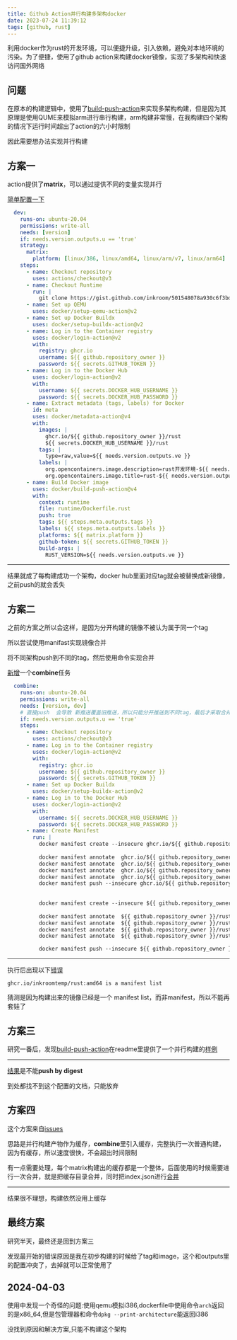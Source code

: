 ```yaml
---
title: Github Action并行构建多架构docker
date: 2023-07-24 11:39:12
tags: [github, rust]
---
```


利用docker作为rust的开发环境，可以便捷升级，引入依赖，避免对本地环境的污染。为了便捷，使用了github action来构建docker镜像，实现了多架构和快速访问国外网络

<!-- more -->

## 问题

在原本的构建逻辑中，使用了[build-push-action](https://github.com/docker/build-push-action/)来实现多架构构建，但是因为其原理是使用QUME来模拟arm进行串行构建，arm构建非常慢，在我构建四个架构的情况下运行时间超出了action的六小时限制


因此需要想办法实现并行构建

## 方案一


action提供了**matrix**，可以通过提供不同的变量实现并行

[简单配置一下](https://github.com/inkroomtemp/util/commit/31c06616160e93bfba2de0bd375fc68328e32814)

```yml
  dev:
    runs-on: ubuntu-20.04
    permissions: write-all
    needs: [version]
    if: needs.version.outputs.u == 'true'
    strategy:
      matrix:
        platform: [linux/386, linux/amd64, linux/arm/v7, linux/arm64]
    steps:
      - name: Checkout repository
        uses: actions/checkout@v3
      - name: Checkout Runtime
        run: |
          git clone https://gist.github.com/inkroom/501548078a930c6f3bd98ea257409648 runtime
      - name: Set up QEMU
        uses: docker/setup-qemu-action@v2
      - name: Set up Docker Buildx
        uses: docker/setup-buildx-action@v2
      - name: Log in to the Container registry
        uses: docker/login-action@v2
        with:
          registry: ghcr.io
          username: ${{ github.repository_owner }}
          password: ${{ secrets.GITHUB_TOKEN }}
      - name: Log in to the Docker Hub
        uses: docker/login-action@v2
        with:
          username: ${{ secrets.DOCKER_HUB_USERNAME }}
          password: ${{ secrets.DOCKER_HUB_PASSWORD }}
      - name: Extract metadata (tags, labels) for Docker
        id: meta
        uses: docker/metadata-action@v4
        with:
          images: |
            ghcr.io/${{ github.repository_owner }}/rust
            ${{ secrets.DOCKER_HUB_USERNAME }}/rust
          tags: |
            type=raw,value=${{ needs.version.outputs.ve }}
          labels: |
            org.opencontainers.image.description=rust开发环境-${{ needs.version.outputs.ve }}
            org.opencontainers.image.title=rust-${{ needs.version.outputs.ve }}
      - name: Build Docker image
        uses: docker/build-push-action@v4
        with:
          context: runtime
          file: runtime/Dockerfile.rust
          push: true
          tags: ${{ steps.meta.outputs.tags }}
          labels: ${{ steps.meta.outputs.labels }}
          platforms: ${{ matrix.platform }}
          github-token: ${{ secrets.GITHUB_TOKEN }}
          build-args: |
            RUST_VERSION=${{ needs.version.outputs.ve }}

```

---

结果就成了每构建成功一个架构，docker hub里面对应tag就会被替换成新镜像，之前push的就会丢失

## 方案二

之前的方案之所以会这样，是因为分开构建的镜像不被认为属于同一个tag

所以尝试使用manifast实现镜像合并

将不同架构push到不同的tag，然后使用命令实现合并


[新增](https://github.com/inkroomtemp/util/commit/6192641a1fcf32a5e9d5add85d273062d4718a40)一个**combine**任务

```yml
  combine:
    runs-on: ubuntu-20.04
    permissions: write-all
    needs: [version, dev]
    # 直接push  会导致 新推送覆盖旧推送，所以只能分开推送到不同tag，最后才采取合并
    if: needs.version.outputs.u == 'true'
    steps:
      - name: Checkout repository
        uses: actions/checkout@v3
      - name: Log in to the Container registry
        uses: docker/login-action@v2
        with:
          registry: ghcr.io
          username: ${{ github.repository_owner }}
          password: ${{ secrets.GITHUB_TOKEN }}
      - name: Set up Docker Buildx
        uses: docker/setup-buildx-action@v2
      - name: Log in to the Docker Hub
        uses: docker/login-action@v2
        with:
          username: ${{ secrets.DOCKER_HUB_USERNAME }}
          password: ${{ secrets.DOCKER_HUB_PASSWORD }}
      - name: Create Manifest
        run: |
          docker manifest create --insecure ghcr.io/${{ github.repository_owner }}/rust:${{ needs.version.outputs.ve }} ghcr.io/${{ github.repository_owner }}/rust:amd64 ghcr.io/${{ github.repository_owner }}/rust:386 ghcr.io/${{ github.repository_owner }}/rust:arm-v7 ghcr.io/${{ github.repository_owner }}/rust:arm64
          
          docker manifest annotate  ghcr.io/${{ github.repository_owner }}/rust:${{ needs.version.outputs.ve }} ghcr.io/${{ github.repository_owner }}/rust:amd64 --os linux --arch amd64 
          docker manifest annotate  ghcr.io/${{ github.repository_owner }}/rust:${{ needs.version.outputs.ve }} ghcr.io/${{ github.repository_owner }}/rust:386 --os linux --arch 386
          docker manifest annotate  ghcr.io/${{ github.repository_owner }}/rust:${{ needs.version.outputs.ve }} ghcr.io/${{ github.repository_owner }}/rust:arm-v7 --os linux --arch arm --variant v7
          docker manifest annotate  ghcr.io/${{ github.repository_owner }}/rust:${{ needs.version.outputs.ve }} ghcr.io/${{ github.repository_owner }}/rust:arm64 --os linux --arch arm64
          docker manifest push --insecure ghcr.io/${{ github.repository_owner }}/rust:${{ needs.version.outputs.ve }}
          
                 
          docker manifest create --insecure ${{ github.repository_owner }}/rust:${{ needs.version.outputs.ve }} ${{ github.repository_owner }}/rust:amd64 ${{ github.repository_owner }}/rust:386 ${{ github.repository_owner }}/rust:arm-v7 ${{ github.repository_owner }}/rust:arm64
     
          docker manifest annotate  ${{ github.repository_owner }}/rust:${{ needs.version.outputs.ve }} ${{ github.repository_owner }}/rust:amd64 --os linux --arch amd64 
          docker manifest annotate  ${{ github.repository_owner }}/rust:${{ needs.version.outputs.ve }} ${{ github.repository_owner }}/rust:386 --os linux --arch 386
          docker manifest annotate  ${{ github.repository_owner }}/rust:${{ needs.version.outputs.ve }} ${{ github.repository_owner }}/rust:arm-v7 --os linux --arch arm --variant v7
          docker manifest annotate  ${{ github.repository_owner }}/rust:${{ needs.version.outputs.ve }} ${{ github.repository_owner }}/rust:arm64 --os linux --arch arm64

          docker manifest push --insecure ${{ github.repository_owner }}/rust:${{ needs.version.outputs.ve }}

```

---

执行后出现以下[错误](https://github.com/inkroomtemp/util/actions/runs/5608340637/job/15200531959)

```
ghcr.io/inkroomtemp/rust:amd64 is a manifest list
```


猜测是因为构建出来的镜像已经是一个 manifest list，而非manifest，所以不能再套娃了

## 方案三


研究一番后，发现[build-push-action](https://github.com/docker/build-push-action/)在readme里提供了一个并行构建的[样例](https://docs.docker.com/build/ci/github-actions/multi-platform/)


---

[结果](https://github.com/inkroomtemp/util/actions/runs/5617649190)是不能**push by digest**

到处都找不到这个配置的文档，只能放弃

## 方案四

这个方案来自[issues](https://github.com/docker/build-push-action/issues/846)

思路是并行构建产物作为缓存，**combine**里引入缓存，完整执行一次普通构建，因为有缓存，所以速度很快，不会超出时间限制

有一点需要处理，每个matrix构建出的缓存都是一个整体，后面使用的时候需要进行一次合并，就是把缓存目录合并，同时把index.json进行[合并](https://github.com/inkroomtemp/util/commit/f75bf5be54b0abb7dce60e98b841baf67cc74475)

---

结果很不理想，构建依然没用上缓存

## 最终方案

研究半天，最终还是回到方案三

发现最开始的错误原因是我在初步构建的时候给了tag和image，这个和outputs里的配置冲突了，去掉就可以正常使用了


## 2024-04-03


使用中发现一个奇怪的问题:使用qemu模拟i386,dockerfile中使用命令`arch`返回的是x86_64,但是包管理器和命令`dpkg --print-architecture`能返回i386

没找到原因和解决方案,只能不构建这个架构


